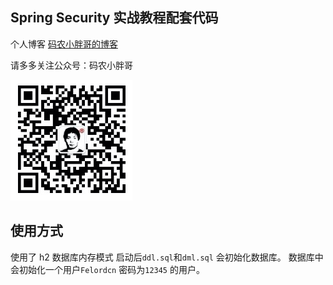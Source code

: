 ## Spring Security 实战教程配套代码 

个人博客  [码农小胖哥的博客](https://www.felord.cn/)



请多多关注公众号：码农小胖哥
 
 ![](./qr.jpg)
 
 
## 使用方式

使用了 h2 数据库内存模式  启动后`ddl.sql`和`dml.sql` 会初始化数据库。 数据库中会初始化一个用户`Felordcn` 密码为`12345` 的用户。 
